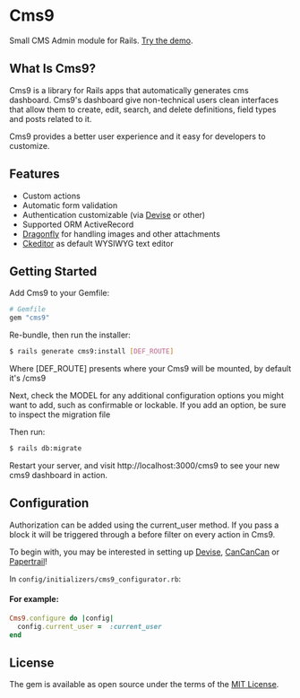 # Cms9

Small CMS Admin module for Rails.
[Try the demo][demo].

## What Is Cms9?

Cms9 is a library for Rails apps
that automatically generates cms dashboard.
Cms9's dashboard give non-technical users clean interfaces
that allow them to create, edit, search, and delete definitions,
field types and posts related to it.

Cms9 provides a better user experience and it easy for developers to customize.

## Features
* Custom actions
* Automatic form validation
* Authentication customizable (via [Devise](https://github.com/plataformatec/devise) or other)
* Supported ORM ActiveRecord
* [Dragonfly](https://github.com/markevans/dragonfly) for handling images and other attachments
* [Ckeditor](https://github.com/galetahub/ckeditor) as default WYSIWYG text editor

## Getting Started

Add Cms9 to your Gemfile:

```ruby
# Gemfile
gem "cms9"
```

Re-bundle, then run the installer:

```bash
$ rails generate cms9:install [DEF_ROUTE]
```
Where [DEF_ROUTE] presents where your Cms9 will be mounted, by default it's /cms9

Next, check the MODEL for any additional configuration options you might want to add, such as confirmable or lockable. If you add an option, be sure to inspect the migration file

Then run:

```bash
$ rails db:migrate
```

Restart your server, and visit http://localhost:3000/cms9
to see your new cms9 dashboard in action.

## Configuration

Authorization can be added using the current_user method. If you pass a block it will be triggered through a before filter on every action in Cms9.

To begin with, you may be interested in setting up [Devise](https://github.com/sferik/rails_admin/wiki/Devise), [CanCanCan](https://github.com/sferik/rails_admin/wiki/Cancancan) or [Papertrail](https://github.com/sferik/rails_admin/wiki/Papertrail)!

In `config/initializers/cms9_configurator.rb`:

#### For example:

```ruby
Cms9.configure do |config|
  config.current_user =  :current_user
end
```


## License
The gem is available as open source under the terms of the [MIT License](http://opensource.org/licenses/MIT).


[demo]: #
